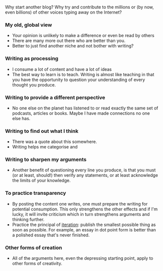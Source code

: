 Why start another blog? Why try and contribute to the millions or (by now, even billions) of other voices typing away on the Internet?

### My old, global view
- Your opinion is unlikely to make a difference or even be read by others
- There are many more out there who are better than you. 
- Better to just find another niche and not bother with writing?

### Writing as processing
- I consume a lot of content and have a lot of ideas
- The best way to learn is to teach. Writing is almost like teaching in that you have the opportunity to question your understanding of every thought you produce. 

### Writing to provide a different perspective
- No one else on the planet has listened to or read exactly the same set of podcasts, articles or books. Maybe I have made connections no one else has.

### Writing to find out what I think
- There was a quote about this somewhere.
- Writing helps me categorise and 

### Writing to sharpen my arguments
- Another benefit of questioning every line you produce, is that you must (or at least, should!) then verify any statements, or at least acknowledge the limits of your knowledge. 

### To practice transparency
- By posting the content one writes, one must prepare the writing for potential consumption. This only strengthens the other effects and if I'm lucky, it will invite criticism which in turn strengthens arguments and thinking further.
- Practice the principal of [iteration](https://about.gitlab.com/handbook/values/#iteration): publish the smallest possible thing as soon as possible. For example, an essay in dot point form is better than a polished essay that's never finished.

### Other forms of creation
- All of the arguments here, even the depressing starting point, apply to other forms of creativity.